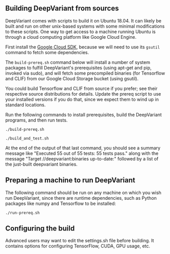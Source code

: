 ## Building DeepVariant from sources

DeepVariant comes with scripts to build it on Ubuntu 18.04. It can likely be
built and run on other unix-based systems with some minimal modifications to
these scripts. One way to get access to a machine running Ubuntu is through a
cloud computing platform like Google Cloud Engine.

First install the [Google Cloud SDK](https://cloud.google.com/sdk/downloads),
because we will need to use its `gsutil` command to fetch some dependencies.

The `build-prereq.sh` command below will install a number of system packages to
fulfill DeepVariant's prerequisites (using apt-get and pip, invoked via sudo),
and will fetch some precompiled binaries (for Tensorflow and CLIF) from our
Google Cloud Storage bucket (using gsutil).

You could build Tensorflow and CLIF from source if you prefer; see their
respective source distributions for details. Update the prereq script to use
your installed versions if you do that, since we expect them to wind up in
standard locations.

Run the following commands to install prerequisites, build the DeepVariant
programs, and then run tests.

```shell
./build-prereq.sh

./build_and_test.sh
```

At the end of the output of that last command, you should see a summary message
like "Executed 55 out of 55 tests: 55 tests pass." along with the message
"Target //deepvariant:binaries up-to-date:" followed by a list of the just-built
deepvariant binaries.

## Preparing a machine to run DeepVariant

The following command should be run on any machine on which you wish run
DeepVariant, since there are runtime dependencies, such as Python packages like
numpy and Tensorflow to be installed:

```shell
./run-prereq.sh
```

## Configuring the build

Advanced users may want to edit the settings.sh file before building. It
contains options for configuring TensorFlow, CUDA, GPU usage, etc.
